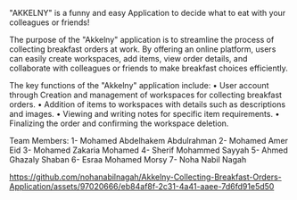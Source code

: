 "AKKELNY" is a funny and easy Application to decide what to eat with your colleagues or friends!

The purpose of the "Akkelny" application is to streamline the process of collecting breakfast orders at work. By offering an online platform, users can easily create workspaces, add items, view order details, and collaborate with colleagues or friends to make breakfast choices efficiently.

The key functions of the "Akkelny" application include:
•	User account through Creation and management of workspaces for collecting breakfast orders.
•	Addition of items to workspaces with details such as descriptions and images.
•	Viewing and writing notes for specific item requirements.
•	Finalizing the order and confirming the workspace deletion.


Team Members:
1- Mohamed Abdelhakem Abdulrahman
2- Mohamed Amer Eid
3- Mohamed Zakaria Mohamed
4- Sherif Mohammed Sayyah
5- Ahmed Ghazaly Shaban
6- Esraa Mohamed Morsy
7- Noha Nabil Nagah


https://github.com/nohanabilnagah/Akkelny-Collecting-Breakfast-Orders-Application/assets/97020666/eb84af8f-2c31-4a41-aaee-7d6fd91e5d50


